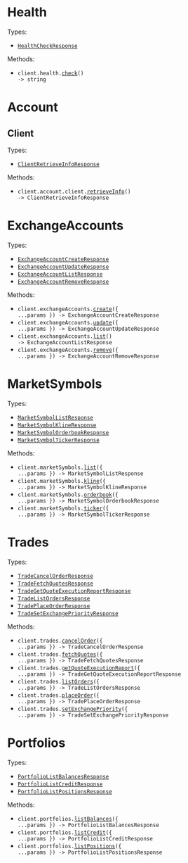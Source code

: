 # Health

Types:

- <code><a href="./src/resources/health.ts">HealthCheckResponse</a></code>

Methods:

- <code title="get /api/v2/health">client.health.<a href="./src/resources/health.ts">check</a>() -> string</code>

# Account

## Client

Types:

- <code><a href="./src/resources/account/client.ts">ClientRetrieveInfoResponse</a></code>

Methods:

- <code title="get /api/v2/client/getInfo">client.account.client.<a href="./src/resources/account/client.ts">retrieveInfo</a>() -> ClientRetrieveInfoResponse</code>

# ExchangeAccounts

Types:

- <code><a href="./src/resources/exchange-accounts.ts">ExchangeAccountCreateResponse</a></code>
- <code><a href="./src/resources/exchange-accounts.ts">ExchangeAccountUpdateResponse</a></code>
- <code><a href="./src/resources/exchange-accounts.ts">ExchangeAccountListResponse</a></code>
- <code><a href="./src/resources/exchange-accounts.ts">ExchangeAccountRemoveResponse</a></code>

Methods:

- <code title="post /api/v2/exchange/addExchangeAccount">client.exchangeAccounts.<a href="./src/resources/exchange-accounts.ts">create</a>({ ...params }) -> ExchangeAccountCreateResponse</code>
- <code title="post /api/v2/exchange/updateExchangeAccount">client.exchangeAccounts.<a href="./src/resources/exchange-accounts.ts">update</a>({ ...params }) -> ExchangeAccountUpdateResponse</code>
- <code title="get /api/v2/exchange/listExchangeAccounts">client.exchangeAccounts.<a href="./src/resources/exchange-accounts.ts">list</a>() -> ExchangeAccountListResponse</code>
- <code title="post /api/v2/exchange/removeExchangeAccount">client.exchangeAccounts.<a href="./src/resources/exchange-accounts.ts">remove</a>({ ...params }) -> ExchangeAccountRemoveResponse</code>

# MarketSymbols

Types:

- <code><a href="./src/resources/market-symbols.ts">MarketSymbolListResponse</a></code>
- <code><a href="./src/resources/market-symbols.ts">MarketSymbolKlineResponse</a></code>
- <code><a href="./src/resources/market-symbols.ts">MarketSymbolOrderbookResponse</a></code>
- <code><a href="./src/resources/market-symbols.ts">MarketSymbolTickerResponse</a></code>

Methods:

- <code title="get /api/v2/market/listSymbolInfo">client.marketSymbols.<a href="./src/resources/market-symbols.ts">list</a>({ ...params }) -> MarketSymbolListResponse</code>
- <code title="get /api/v2/market/kline">client.marketSymbols.<a href="./src/resources/market-symbols.ts">kline</a>({ ...params }) -> MarketSymbolKlineResponse</code>
- <code title="get /api/v2/market/orderbook">client.marketSymbols.<a href="./src/resources/market-symbols.ts">orderbook</a>({ ...params }) -> MarketSymbolOrderbookResponse</code>
- <code title="get /api/v2/market/ticker">client.marketSymbols.<a href="./src/resources/market-symbols.ts">ticker</a>({ ...params }) -> MarketSymbolTickerResponse</code>

# Trades

Types:

- <code><a href="./src/resources/trades.ts">TradeCancelOrderResponse</a></code>
- <code><a href="./src/resources/trades.ts">TradeFetchQuotesResponse</a></code>
- <code><a href="./src/resources/trades.ts">TradeGetQuoteExecutionReportResponse</a></code>
- <code><a href="./src/resources/trades.ts">TradeListOrdersResponse</a></code>
- <code><a href="./src/resources/trades.ts">TradePlaceOrderResponse</a></code>
- <code><a href="./src/resources/trades.ts">TradeSetExchangePriorityResponse</a></code>

Methods:

- <code title="post /api/v2/trading/cancelOrder">client.trades.<a href="./src/resources/trades.ts">cancelOrder</a>({ ...params }) -> TradeCancelOrderResponse</code>
- <code title="post /api/v2/trading/fetchQuotes">client.trades.<a href="./src/resources/trades.ts">fetchQuotes</a>({ ...params }) -> TradeFetchQuotesResponse</code>
- <code title="post /api/v2/trading/getQuoteExecutionReport">client.trades.<a href="./src/resources/trades.ts">getQuoteExecutionReport</a>({ ...params }) -> TradeGetQuoteExecutionReportResponse</code>
- <code title="get /api/v2/trading/listOrders">client.trades.<a href="./src/resources/trades.ts">listOrders</a>({ ...params }) -> TradeListOrdersResponse</code>
- <code title="post /api/v2/trading/placeOrder">client.trades.<a href="./src/resources/trades.ts">placeOrder</a>({ ...params }) -> TradePlaceOrderResponse</code>
- <code title="post /api/v2/exchange/setExchangePriority">client.trades.<a href="./src/resources/trades.ts">setExchangePriority</a>({ ...params }) -> TradeSetExchangePriorityResponse</code>

# Portfolios

Types:

- <code><a href="./src/resources/portfolios.ts">PortfolioListBalancesResponse</a></code>
- <code><a href="./src/resources/portfolios.ts">PortfolioListCreditResponse</a></code>
- <code><a href="./src/resources/portfolios.ts">PortfolioListPositionsResponse</a></code>

Methods:

- <code title="get /api/v2/portfolio/listBalances">client.portfolios.<a href="./src/resources/portfolios.ts">listBalances</a>({ ...params }) -> PortfolioListBalancesResponse</code>
- <code title="get /api/v2/portfolio/listCredit">client.portfolios.<a href="./src/resources/portfolios.ts">listCredit</a>({ ...params }) -> PortfolioListCreditResponse</code>
- <code title="get /api/v2/portfolio/listPositions">client.portfolios.<a href="./src/resources/portfolios.ts">listPositions</a>({ ...params }) -> PortfolioListPositionsResponse</code>
